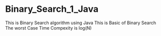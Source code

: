 # Binary_Search_1_Java
This is Binary Search algorithm using Java 
This is Basic of Binary Search
The worst Case Time Compexity is log(N)
